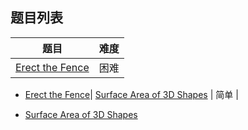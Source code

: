 ## 题目列表  
| 题目 | 难度 |  
|:---:|:---:|  
| [Erect the Fence](erect-the-fence/question.md) | 困难 |   
  
 * [Erect the Fence](/home/scy/PycharmProjects/leetcode_book/book/geometry/erect-the-fence/question.md)| [Surface Area of 3D Shapes](surface-area-of-3d-shapes/question.md) | 简单 |   
  
 * [Surface Area of 3D Shapes](/home/scy/PycharmProjects/leetcode_book/book/geometry/surface-area-of-3d-shapes/question.md)